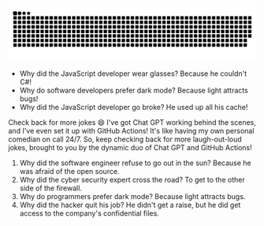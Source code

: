 <picture>
  <source media="(prefers-color-scheme: dark)" srcset="https://raw.githubusercontent.com/platane/platane/output/github-contribution-grid-snake-dark.svg">
  <source media="(prefers-color-scheme: light)" srcset="https://raw.githubusercontent.com/platane/platane/output/github-contribution-grid-snake.svg">
  <img alt="github contribution grid snake animation" src="https://raw.githubusercontent.com/platane/platane/output/github-contribution-grid-snake.svg">
</picture>

- Why did the JavaScript developer wear glasses? Because he couldn't C#!
- Why do software developers prefer dark mode? Because light attracts bugs!
- Why did the JavaScript developer go broke? He used up all his cache!


Check back for more jokes :smile: I've got Chat GPT working behind the scenes, and I've even set it up with GitHub Actions! It's like having my own personal comedian on call 24/7. So, keep checking back for more laugh-out-loud jokes, brought to you by the dynamic duo of Chat GPT and GitHub Actions!
 


1. Why did the software engineer refuse to go out in the sun? Because he was afraid of the open source.
2. Why did the cyber security expert cross the road? To get to the other side of the firewall.
3. Why do programmers prefer dark mode? Because light attracts bugs.
4. Why did the hacker quit his job? He didn't get a raise, but he did get access to the company's confidential files.
